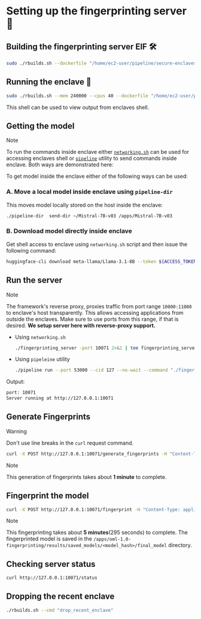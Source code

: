 # Setting up the fingerprinting server 🚀

## Building the fingerprinting server EIF 🛠️
```bash
sudo ./rbuilds.sh --dockerfile "/home/ec2-user/pipeline/secure-enclaves-framework/reference_apps/fingerprinting_server/fingerprinting_server.dockerfile" --network --init-c --cmd "make_eif"
```

## Running the enclave 🌟
```bash
sudo ./rbuilds.sh --mem 240000 --cpus 40 --dockerfile "/home/ec2-user/pipeline/secure-enclaves-framework/reference_apps/fingerprinting_server/fingerprinting_server.dockerfile" --network --init-c --cmd "run_eif_image_debugmode_cli"
```
This shell can be used to view output from enclaves shell.

## Getting the model
> [!NOTE]
> To run the commands inside enclave either [`networking.sh`](../../rbuilds/network.init/networking.sh) can be used for accessing enclaves shell or [`pipeline`](../../rbuilds/network.init/pipeline) utility to send commands inside enclave. Both ways are demonstrated here:

To get model inside the enclave either of the following ways can be used:
### A. Move a local model inside enclave using `pipeline-dir`
This moves model locally stored on the host inside the enclave:
```bash
./pipeline-dir  send-dir ~/Mistral-7B-v03 /apps/Mistral-7B-v03
```

### B. Download model directly inside enclave
Get shell access to enclave using `networking.sh` script and then issue the following command:
```bash
huggingface-cli download meta-llama/Llama-3.1-8B --token ${ACCESS_TOKEN} --repo-type model --local-dir Llama-3.1-8B
```

## Run the server
> [!NOTE]
> The framework's reverse proxy, proxies traffic from port range `10000:11000` to enclave's host transparently. This allows accessing applications from outside the enclaves. Make sure to use ports from this range, if that is desired. **We setup server here with reverse-proxy support.**

* Using `networking.sh`
    ```bash
    ./fingerprinting_server -port 10071 2>&1 | tee fingerprinting_server.log
    ```

* Using `pipeleine` utility
    ```bash
    ./pipeline run --port 53000 --cid 127 --no-wait --command "./fingerprinting_server --port 10071 2>&1 | tee fingerprinting_server.log"
    ```

Output:
```bash
port: 10071
Server running at http://127.0.0.1:10071
```

## Generate Fingerprints
> [!WARNING]
> Don't use line breaks in the `curl` request command.
```bash
curl -X POST http://127.0.0.1:10071/generate_fingerprints -H "Content-Type: application/json" -d '{ "key_length": 16, "response_length": 16, "num_fingerprints": 5, "batch_size": 5, "model_used_for_key_generation": "/apps/Mistral-7B-v03", "key_response_strategy": "independent", "output_file": "/apps/new_fingerprints4.json" }'
```
> [!NOTE]
> This generation of fingerprints takes about **1 minute** to complete.

## Fingerprint the model
```bash
curl -X POST http://127.0.0.1:10071/fingerprint -H "Content-Type: application/json" -d '{ "model_path": "/apps/Mistral-7B-v03", "fingerprints_file_path": "/apps/new_fingerprints4.json", "num_fingerprints": 5, "max_key_length": 16, "max_response_length": 1, "batch_size": 5, "num_train_epochs": 10, "learning_rate": 0.001, "weight_decay": 0.0001, "fingerprint_generation_strategy": "english" }'
```
> [!NOTE]
> This fingerprinting takes about **5 minutes**(295 seconds) to complete. The fingerprinted model is saved in the `/apps/oml-1.0-fingerprinting/results/saved_models/<model_hash>/final_model` directory.
 
 ## Checking server status
 ```bash
 curl http://127.0.0.1:10071/status
 ```

## Dropping the recent enclave 
```bash
./rbuilds.sh --cmd "drop_recent_enclave"
```
